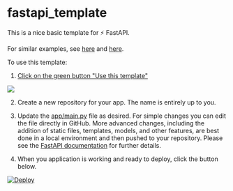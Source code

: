 # fastapi_template

This is a nice basic template for ⚡ FastAPI.  

For similar examples, see [here](https://github.com/tiangolo/blog-posts/tree/master/pyconby-web-api-from-scratch-with-fastapi/apiapp) and [here](https://github.com/happilyeverafter95/iris-classifier-fastapi).  

To use this template:
1. [Click on the green button "Use this template"](https://docs.github.com/en/free-pro-team@latest/github/creating-cloning-and-archiving-repositories/creating-a-repository-from-a-template)  

![](https://docs.github.com/assets/images/help/repository/use-this-template-button.png)

2. Create a new repository for your app.  The name is entirely up to you. 

3. Update the [app/main.py](https://github.com/apjanco/fastapi_template/blob/master/app/main.py) file as desired. For simple changes you can edit the file directly in GitHub.  More advanced changes, including the addition of static files, templates, models, and other features, are best done in a local environment and then pushed to your repository.  Please see the [FastAPI documentation](https://fastapi.tiangolo.com/) for further details. 

4. When you application is working and ready to deploy, click the button below.  

[![Deploy](https://www.herokucdn.com/deploy/button.svg)](https://heroku.com/deploy)


